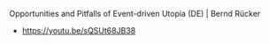 Opportunities and Pitfalls of Event-driven Utopia (DE) | Bernd Rücker
* https://youtu.be/sQSUt68JB38
